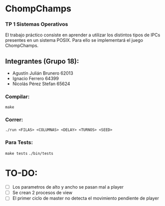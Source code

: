 # ChompChamps
### TP 1 Sistemas Operativos
El trabajo práctico consiste en aprender a utilizar los distintos tipos de IPCs presentes en un sistema POSIX. Para ello se implementará el juego ChompChamps.

## Integrantes (Grupo 18):
- Agustín Julián Brunero 62013
- Ignacio Ferrero 64399
- Nicolás Pérez Stefan 65624

### Compilar:
```make```

### Correr:
```./run <FILAS> <COLUMNAS> <DELAY> <TURNOS> <SEED>```

### Para Tests:
```make tests```
```./bin/tests```

# TO-DO:
- [ ] Los parametros de alto y ancho se pasan mal a player
- [ ] Se crean 2 procesos de view
- [ ] El primer ciclo de master no detecta el movimiento pendiente de player